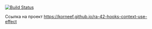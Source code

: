 [![Build Status](https://api.cirrus-ci.com/github/korneef/ra-42-hooks-context-use-effect.svg)](https://cirrus-ci.com/github/korneef/ra-42-hooks-context-use-effect)

Ссылка на проект https://korneef.github.io/ra-42-hooks-context-use-effect
